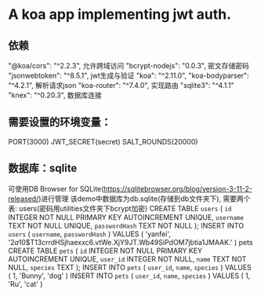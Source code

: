 # A koa app implementing jwt auth.

## 依赖
"@koa/cors": "^2.2.3",
允许跨域访问
"bcrypt-nodejs": "0.0.3",
密文存储密码
"jsonwebtoken": "^8.5.1",
jwt生成与验证
"koa": "^2.11.0",
"koa-bodyparser": "^4.2.1",
解析请求json
"koa-router": "^7.4.0",
实现路由
"sqlite3": "^4.1.1"
"knex": "^0.20.3",
数据库连接

## 需要设置的环境变量：
PORT(3000)
JWT_SECRET(secret)
SALT_ROUNDS(20000)

## 数据库：sqlite
可使用DB Browser for SQLite(https://sqlitebrowser.org/blog/version-3-11-2-released/)进行管理
该demo中数据库为db.sqlite(存储到db文件夹下), 需要两个表:
users(密码用utilities文件夹下bcrypt加密)
CREATE TABLE `users` (
 `id` INTEGER NOT NULL PRIMARY KEY AUTOINCREMENT UNIQUE,
 `username` TEXT NOT NULL UNIQUE,
 `passwordHash` TEXT NOT NULL
);
INSERT INTO `users` (
  `username`,
  `passwordHash`
) VALUES (
  'yanfei',
  '$2a$10$T13crrdHSjhaexxc6.vtWe.XjY9JT.Wb49SiPdOM7jbtia1JMAAK.'
)
pets
CREATE TABLE `pets` (
 `id` INTEGER NOT NULL PRIMARY KEY AUTOINCREMENT UNIQUE,
 `user_id` INTEGER NOT NULL,
 `name` TEXT NOT NULL,
 `species` TEXT
);
INSERT INTO `pets` (
  `user_id`,
  `name`,
  `species`
) VALUES (
  1,
  'Bunny',
  'dog'
)
INSERT INTO `pets` (
  `user_id`,
  `name`,
  `species`
) VALUES (
  1,
  'Ru',
  'cat'
)